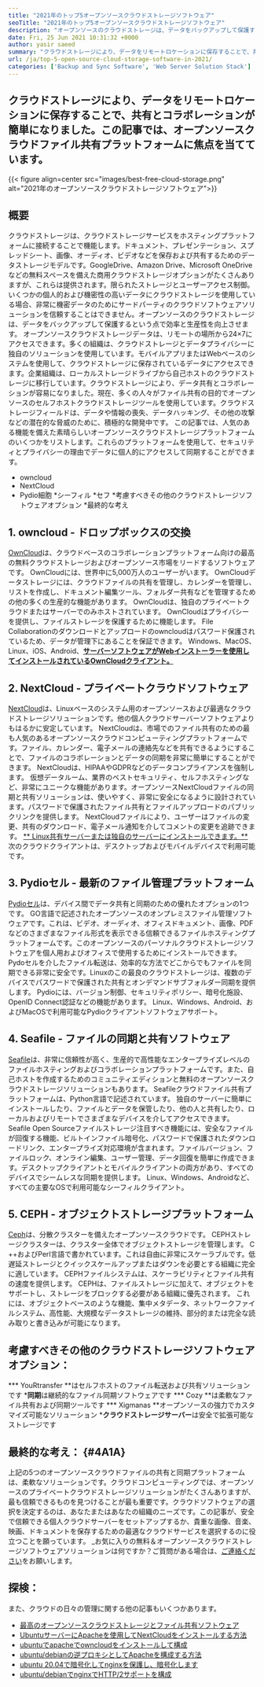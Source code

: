 ```yaml
---
title: "2021年のトップ5オープンソースクラウドストレージソフトウェア" 
seoTitle: "2021年のトップ5オープンソースクラウドストレージソフトウェア" 
description: "オープンソースのクラウドストレージは、データをバックアップして保護するという点で効率と生産性を向上させます。この記事では、最高のクラウドストレージアプリに焦点を当てています" 
date: Fri, 25 Jun 2021 10:31:32 +0000
author: yasir saeed
summary: "クラウドストレージにより、データをリモートロケーションに保存することで、共有とコラボレーションが簡単になりました。この記事では、オープンソースクラウドファイル共有プラットフォームに焦点を当てています。" 
url: /ja/top-5-open-source-cloud-storage-software-in-2021/
categories: ['Backup and Sync Software', 'Web Server Solution Stack']
---
```


## クラウドストレージにより、データをリモートロケーションに保存することで、共有とコラボレーションが簡単になりました。この記事では、オープンソースクラウドファイル共有プラットフォームに焦点を当てています。

{{< figure align=center src="images/best-free-cloud-storage.png" alt="2021年のオープンソースクラウドストレージソフトウェア">}}


## **概要**
クラウドストレージは、クラウドストレージサービスをホスティングプラットフォームに接続することで機能します。ドキュメント、プレゼンテーション、スプレッドシート、画像、オーディオ、ビデオなどを保存および共有するためのデータストレージモデルです。GoogleDrive、Amazon Drive、Microsoft OneDriveなどの無料スペースを備えた商用クラウドストレージオプションがたくさんありますが、これらは提供されます。限られたストレージとユーザーアクセス制御。いくつかの個人的および機密性の高いデータにクラウドストレージを使用している場合、非常に機密データのためにサードパーティのクラウドソフトウェアソリューションを信頼することはできません。オープンソースのクラウドストレージは、データをバックアップして保護するという点で効率と生産性を向上させます。
オープンソースクラウドストレージデータは、リモートの場所から24×7にアクセスできます。多くの組織は、クラウドストレージとデータプライバシーに独自のソリューションを使用しています。モバイルアプリまたはWebベースのシステムを使用して、クラウドストレージに保存されているデータにアクセスできます。企業組織は、ローカルストレージドライブから自己ホストのクラウドストレージに移行しています。クラウドストレージにより、データ共有とコラボレーションが容易になりました。現在、多くの人々がファイル共有の目的でオープンソースのセルフホストクラウドストレージツールを使用しています。クラウドストレージフィールドは、データや情報の喪失、データハッキング、その他の攻撃などの潜在的な脅威のために、積極的な開発中です。
この記事では、人気のある機能を備えた素晴らしいオープンソースクラウドストレージプラットフォームのいくつかをリストします。これらのプラットフォームを使用して、セキュリティとプライバシーの理由でデータに個人的にアクセスして同期することができます。
  * owncloud
  * NextCloud
  * Pydio細胞
  *シーフィル
  *セフ
  *考慮すべきその他のクラウドストレージソフトウェアオプション
  *最終的な考え

## 1. owncloud  - ドロップボックスの交換
[OwnCloud][1]は、クラウドベースのコラボレーションプラットフォーム向けの最高の無料クラウドストレージおよびオープンソース市場をリードするソフトウェアです。 OwnCloudには、世界中に5,000万人のユーザーがいます。 OwnCloudデータストレージには、クラウドファイルの共有を管理し、カレンダーを管理し、リストを作成し、ドキュメント編集ツール、フォルダー共有などを管理するための他の多くの生産的な機能があります。 OwnCloudは、独自のプライベートクラウドまたはサーバーでのみホストされています。 OwnCloudはプライバシーを提供し、ファイルストレージを保護するために機能します。 File Collaborationのダウンロードとアップロードのowncloudはパスワード保護されているため、データが管理下にあることを保証できます。
Windows、MacOS、Linux、iOS、Android、[**サーバーソフトウェアがWebインストーラーを使用してインストールされているOwnCloudクライアント。**][2]

## 2. NextCloud  - プライベートクラウドソフトウェア
[NextCloud][3]は、Linuxベースのシステム用のオープンソースおよび最適なクラウドストレージソリューションです。他の個人クラウドサーバーソフトウェアよりもはるかに安定しています。 NextCloudは、市場でのファイル共有のための最も人気のあるオープンソースクラウドコンピューティングプラットフォームです。ファイル、カレンダー、電子メールの連絡先などを共有できるようにすることで、ファイルのコラボレーションとデータの同期を非常に簡単にすることができます。 NextCloudは、HIPAAやGDPRなどのデータコンプライアンスを強制します。
仮想データルーム、業界のベストセキュリティ、セルフホスティングなど、非常にユニークな機能があります。オープンソースNextCloudファイルの同期と共有ソリューションは、使いやすく、非常に安全になるように設計されています。パスワードで保護されたファイル共有とファイルアップロードのパブリックリンクを提供します。 NextCloudファイルにより、ユーザーはファイルの変更、共有のダウンロード、電子メール通知を介してコメントの変更を追跡できます。 [** Linux共有サーバーまたは独自のサーバーにインストールできます。**][4]
次のクラウドクライアントは、デスクトップおよびモバイルデバイスで利用可能です。

## 3. Pydioセル - 最新のファイル管理プラットフォーム
[Pydioセル][5]は、デバイス間でデータ共有と同期のための優れたオプションの1つです。 GO言語で記述されたオープンソースのオンプレミスファイル管理ソフトウェアです。これは、ビデオ、オーディオ、オフィスドキュメント、画像、PDFなどのさまざまなファイル形式を表示できる信頼できるファイルホスティングプラットフォームです。このオープンソースのパーソナルクラウドストレージソフトウェアを個人用およびオフィスで使用するためにインストールできます。 Pydoセルを介したファイル転送は、効率的な方法でどこからでもファイルを同期できる非常に安全です。Linuxのこの最良のクラウドストレージは、複数のデバイスでパスワードで保護された共有とオンデマンドサブフォルダー同期を提供します。 Pydioには、バージョン制御、セキュリティポリシー、暗号化施設、OpenID Connect認証などの機能があります。
Linux、Windows、Android、およびMacOSで利用可能なPydioクライアントソフトウェアサポート。

## 4. Seafile  - ファイルの同期と共有ソフトウェア
[Seafile][6]は、非常に信頼性が高く、生産的で高性能なエンタープライズレベルのファイルホスティングおよびコラボレーションプラットフォームです。また、自己ホストを作成するためのコミュニティエディションと無料のオープンソースクラウドストレージソリューションもあります。 Seafileクラウドファイル共有プラットフォームは、Python言語で記述されています。
独自のサーバーに簡単にインストールしたり、ファイルとデータを保管したり、他の人と共有したり、ローカルおよびリモートでさまざまなデバイスを介してアクセスできます。 Seafile Open Sourceファイルストレージ注目すべき機能には、安全なファイルが回復する機能、ビルトインファイル暗号化、パスワードで保護されたダウンロードリンク、エンタープライズ対応環境が含まれます。ファイルバージョン、ファイルロック、オンライン編集、ユーザー管理、データ回復を簡単に作成できます。デスクトップクライアントとモバイルクライアントの両方があり、すべてのデバイスでシームレスな同期を提供します。
Linux、Windows、Androidなど、すべての主要なOSで利用可能なシーフィルクライアント。

## 5. CEPH  - オブジェクトストレージプラットフォーム
[Ceph][7]は、分散クラスターを備えたオープンソースクラウドです。 CEPHストレージクラスターは、クラスター全体でオブジェクトストレージを管理します。 C ++およびPerl言語で書かれています。これは自由に非常にスケーラブルです。低遅延ストレージとクイックスケールアップまたはダウンを必要とする組織に完全に適しています。 CEPHファイルシステムは、スケーラビリティとファイル共有の速度を提供します。 CEPHは、ファイルストレージに加えて、オブジェクトをサポートし、ストレージをブロックする必要がある組織に優先されます。
これには、オブジェクトベースのような機能、集中メタデータ、ネットワークファイルシステム、高性能、大規模なデータストレージの維持、部分的または完全な読み取りと書き込みが可能になります。

## 考慮すべきその他のクラウドストレージソフトウェアオプション：
  *** YouRtransfer **はセルフホストのファイル転送および共有ソリューションです
  ***同期**は継続的なファイル同期ソフトウェアです
  *** Cozy **は柔軟なファイル共有および同期ツールです
  *** Xigmanas **オープンソースの強力でカスタマイズ可能なソリューション
  ***クラウドストレージサーバー**は安全で拡張可能なストレージです

## ****最終的な考え**：** {#4A1A}
上記の5つのオープンソースクラウドファイルの共有と同期プラットフォームは、柔軟なソリューションです。クラウドコンピューティングでは、オープンソースのプライベートクラウドストレージソリューションがたくさんありますが、最も信頼できるものを見つけることが最も重要です。クラウドソフトウェアの選択を決定するのは、あなたまたはあなたの組織のニーズです。この記事が、安全で信頼できる個人クラウドサーバーをセットアップするか、貴重な画像、音楽、映画、ドキュメントを保存するための最適なクラウドサービスを選択するのに役立つことを願っています。
_お気に入りの無料＆オープンソースクラウドストレージソフトウェアソリューションは何ですか？ご質問がある場合は、[ご連絡ください][8]をお願いします。

## 探検：
また、クラウドの日々の管理に関する他の記事もいくつかあります。
  * [最高のオープンソースクラウドストレージとファイル共有ソフトウェア][9]
  * [UbuntuサーバーにApacheを使用してNextCloudをインストールする方法][4]
  * [ubuntuでapacheでowncloudをインストールして構成][2]
  * [ubuntu/debianの逆プロキシとしてApacheを構成する方法][10]
  * [ubuntu 20.04で暗号化してnginxを保護し、暗号化します][11]
  * [ubuntu/debianでnginxでHTTP/2サポートを構成][12]

  
[1]: https://owncloud.com/
[2]: https://blog.containerize.com/backup-and-sync-software/how-to-install-and-configure-owncloud-with-apache-on-ubuntu/
[3]: https://nextcloud.com/
[4]: https://blog.containerize.com/backup-and-sync-software/how-to-install-nextcloud-with-apache-on-ubuntu-server/
[5]: https://pydio.com/
[6]: https://www.seafile.com/
[7]: https://ceph.io/en/
[8]: mailto:yasir.saeed@aspose.com
[9]: https://products.containerize.com/backup-and-sync/
[10]: https://blog.containerize.com/web-server-solution-stack/how-to-configure-apache-as-a-reverse-proxy-for-ubuntudebian/
[11]: https://blog.containerize.com/web-server-solution-stack/how-to-secure-nginx-with-letsencrypt-on-ubuntu-20-04/
[12]: https://blog.containerize.com/web-server-solution-stack/how-to-configure-http2-support-in-nginx-on-ubuntudebian/
